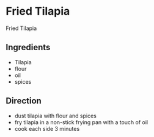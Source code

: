 # Fried Tilapia

Fried Tilapia

## Ingredients

* Tilapia
* flour
* oil
* spices

## Direction

* dust tilapia with flour and spices
* fry tilapia in a non-stick frying pan with a touch of oil
* cook each side 3 minutes

